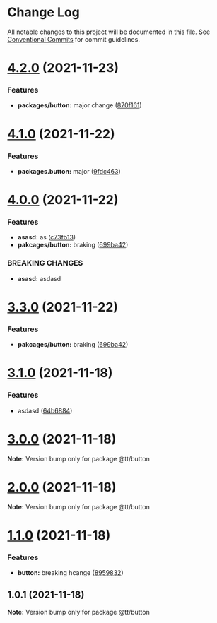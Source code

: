 # Change Log

All notable changes to this project will be documented in this file.
See [Conventional Commits](https://conventionalcommits.org) for commit guidelines.

# [4.2.0](https://github.com/har-sargis/publish_test/compare/v4.1.0...v4.2.0) (2021-11-23)


### Features

* **packages/button:** major change ([870f161](https://github.com/har-sargis/publish_test/commit/870f161d70219bcd87a9e39c9df696cecd12371b))





# [4.1.0](https://github.com/har-sargis/publish_test/compare/v4.0.0...v4.1.0) (2021-11-22)


### Features

* **packages.button:** major ([9fdc463](https://github.com/har-sargis/publish_test/commit/9fdc46319cf045818f92a59096a97c140a32ebf1))





# [4.0.0](https://github.com/har-sargis/publish_test/compare/v3.2.0...v4.0.0) (2021-11-22)


### Features

* **asasd:** as ([c73fb13](https://github.com/har-sargis/publish_test/commit/c73fb13549450d6ad22cc079d5e81304b4df7030))
* **pakcages/button:** braking ([699ba42](https://github.com/har-sargis/publish_test/commit/699ba42a49a1a7f0bf5e56ca5969fe23be1ec3c4))


### BREAKING CHANGES

* **asasd:** asdasd





# [3.3.0](https://github.com/har-sargis/publish_test/compare/v3.2.0...v3.3.0) (2021-11-22)


### Features

* **pakcages/button:** braking ([699ba42](https://github.com/har-sargis/publish_test/commit/699ba42a49a1a7f0bf5e56ca5969fe23be1ec3c4))





# [3.1.0](https://github.com/har-sargis/publish_test/compare/v3.0.1...v3.1.0) (2021-11-18)


### Features

* asdasd ([64b6884](https://github.com/har-sargis/publish_test/commit/64b6884cd5336c4c6be2fcf27810b0db8a1ff983))





# [3.0.0](https://github.com/har-sargis/publish_test/compare/v2.0.0...v3.0.0) (2021-11-18)

**Note:** Version bump only for package @tt/button





# [2.0.0](https://github.com/har-sargis/publish_test/compare/v1.1.0...v2.0.0) (2021-11-18)

**Note:** Version bump only for package @tt/button





# [1.1.0](https://github.com/har-sargis/publish_test/compare/v1.0.2...v1.1.0) (2021-11-18)


### Features

* **button:** breaking hcange ([8959832](https://github.com/har-sargis/publish_test/commit/8959832416a5e5f857df05ff05befdb07fc41b47))





## 1.0.1 (2021-11-18)

**Note:** Version bump only for package @tt/button

